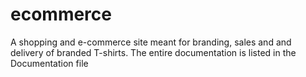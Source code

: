# ecommerce
A shopping and e-commerce site meant for branding, sales and and delivery of branded T-shirts.
The entire documentation is listed in the Documentation file
